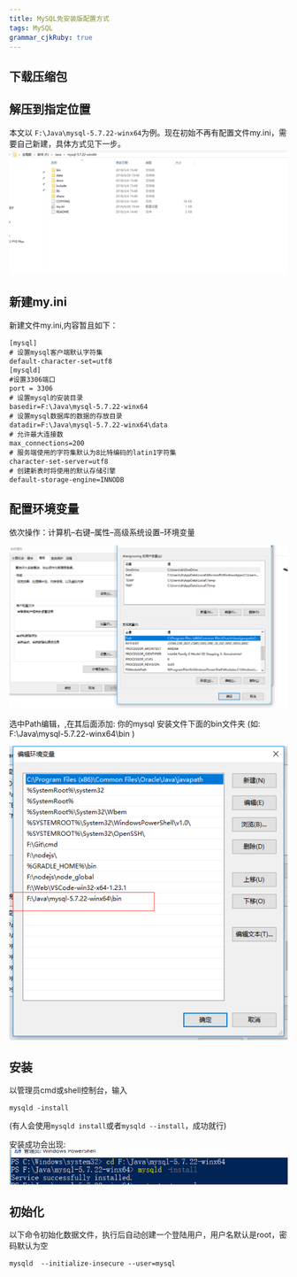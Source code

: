 ```yaml
---
title: MySQL免安装版配置方式
tags: MySQL
grammar_cjkRuby: true
---
```


## 下载压缩包

## 解压到指定位置
本文以 ```F:\Java\mysql-5.7.22-winx64```为例。现在初始不再有配置文件my.ini，需要自己新建，具体方式见下一步。
![enter description here](./images/1530154278224.png)

## 新建my.ini
新建文件my.ini,内容暂且如下：
```
[mysql]  
# 设置mysql客户端默认字符集  
default-character-set=utf8  
[mysqld]  
#设置3306端口  
port = 3306  
# 设置mysql的安装目录  
basedir=F:\Java\mysql-5.7.22-winx64 
# 设置mysql数据库的数据的存放目录  
datadir=F:\Java\mysql-5.7.22-winx64\data  
# 允许最大连接数  
max_connections=200  
# 服务端使用的字符集默认为8比特编码的latin1字符集  
character-set-server=utf8
# 创建新表时将使用的默认存储引擎  
default-storage-engine=INNODB
```
## 配置环境变量

依次操作：计算机–右键–属性–高级系统设置–环境变量

![enter description here](./images/1530154576757.png)

选中Path编辑，,在其后面添加: 你的mysql 安装文件下面的bin文件夹 
(如: F:\Java\mysql-5.7.22-winx64\bin )

![enter description here](./images/1530154608807.png)

## 安装

以管理员cmd或shell控制台，输入
```
mysqld -install
```
(有人会使用```mysqld install```或者```mysqld --install```，成功就行)

安装成功会出现:
![enter description here](./images/1530155220833.png)

## 初始化
以下命令初始化数据文件，执行后自动创建一个登陆用户，用户名默认是root，密码默认为空
```
mysqld  --initialize-insecure --user=mysql
```

